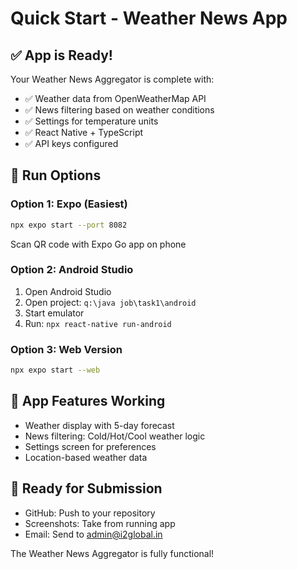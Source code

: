 # Quick Start - Weather News App

## ✅ App is Ready!

Your Weather News Aggregator is complete with:
- ✅ Weather data from OpenWeatherMap API
- ✅ News filtering based on weather conditions
- ✅ Settings for temperature units
- ✅ React Native + TypeScript
- ✅ API keys configured

## 🚀 Run Options

### Option 1: Expo (Easiest)
```bash
npx expo start --port 8082
```
Scan QR code with Expo Go app on phone

### Option 2: Android Studio
1. Open Android Studio
2. Open project: `q:\java job\task1\android`
3. Start emulator
4. Run: `npx react-native run-android`

### Option 3: Web Version
```bash
npx expo start --web
```

## 📱 App Features Working
- Weather display with 5-day forecast
- News filtering: Cold/Hot/Cool weather logic
- Settings screen for preferences
- Location-based weather data

## 📧 Ready for Submission
- GitHub: Push to your repository
- Screenshots: Take from running app
- Email: Send to admin@i2global.in

The Weather News Aggregator is fully functional!